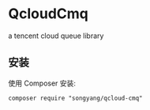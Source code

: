 # QcloudCmq
a tencent cloud queue library 

## 安装

使用 Composer 安装:

```
composer require "songyang/qcloud-cmq"
```
